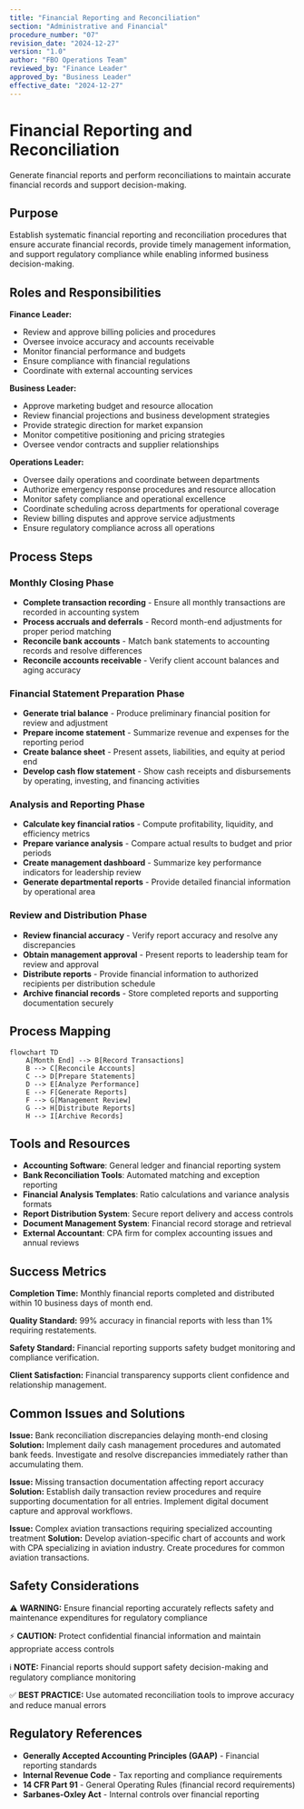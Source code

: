 ```yaml
---
title: "Financial Reporting and Reconciliation"
section: "Administrative and Financial"
procedure_number: "07"
revision_date: "2024-12-27"
version: "1.0"
author: "FBO Operations Team"
reviewed_by: "Finance Leader"
approved_by: "Business Leader"
effective_date: "2024-12-27"
---
```


# Financial Reporting and Reconciliation

Generate financial reports and perform reconciliations to maintain accurate financial records and support decision-making.

## Purpose

Establish systematic financial reporting and reconciliation procedures that ensure accurate financial records, provide timely management information, and support regulatory compliance while enabling informed business decision-making.

## Roles and Responsibilities

**Finance Leader:**

- Review and approve billing policies and procedures
- Oversee invoice accuracy and accounts receivable
- Monitor financial performance and budgets
- Ensure compliance with financial regulations
- Coordinate with external accounting services

**Business Leader:**

- Approve marketing budget and resource allocation
- Review financial projections and business development strategies
- Provide strategic direction for market expansion
- Monitor competitive positioning and pricing strategies
- Oversee vendor contracts and supplier relationships

**Operations Leader:**

- Oversee daily operations and coordinate between departments
- Authorize emergency response procedures and resource allocation
- Monitor safety compliance and operational excellence
- Coordinate scheduling across departments for operational coverage
- Review billing disputes and approve service adjustments
- Ensure regulatory compliance across all operations
## Process Steps

### Monthly Closing Phase

- **Complete transaction recording** - Ensure all monthly transactions are recorded in accounting system
- **Process accruals and deferrals** - Record month-end adjustments for proper period matching
- **Reconcile bank accounts** - Match bank statements to accounting records and resolve differences
- **Reconcile accounts receivable** - Verify client account balances and aging accuracy

### Financial Statement Preparation Phase

- **Generate trial balance** - Produce preliminary financial position for review and adjustment
- **Prepare income statement** - Summarize revenue and expenses for the reporting period
- **Create balance sheet** - Present assets, liabilities, and equity at period end
- **Develop cash flow statement** - Show cash receipts and disbursements by operating, investing, and financing activities

### Analysis and Reporting Phase

- **Calculate key financial ratios** - Compute profitability, liquidity, and efficiency metrics
- **Prepare variance analysis** - Compare actual results to budget and prior periods
- **Create management dashboard** - Summarize key performance indicators for leadership review
- **Generate departmental reports** - Provide detailed financial information by operational area

### Review and Distribution Phase

- **Review financial accuracy** - Verify report accuracy and resolve any discrepancies
- **Obtain management approval** - Present reports to leadership team for review and approval
- **Distribute reports** - Provide financial information to authorized recipients per distribution schedule
- **Archive financial records** - Store completed reports and supporting documentation securely

## Process Mapping

```mermaid
flowchart TD
    A[Month End] --> B[Record Transactions]
    B --> C[Reconcile Accounts]
    C --> D[Prepare Statements]
    D --> E[Analyze Performance]
    E --> F[Generate Reports]
    F --> G[Management Review]
    G --> H[Distribute Reports]
    H --> I[Archive Records]
```

## Tools and Resources

- **Accounting Software**: General ledger and financial reporting system
- **Bank Reconciliation Tools**: Automated matching and exception reporting
- **Financial Analysis Templates**: Ratio calculations and variance analysis formats
- **Report Distribution System**: Secure report delivery and access controls
- **Document Management System**: Financial record storage and retrieval
- **External Accountant**: CPA firm for complex accounting issues and annual reviews

## Success Metrics

**Completion Time:** Monthly financial reports completed and distributed within 10 business days of month end.

**Quality Standard:** 99% accuracy in financial reports with less than 1% requiring restatements.

**Safety Standard:** Financial reporting supports safety budget monitoring and compliance verification.

**Client Satisfaction:** Financial transparency supports client confidence and relationship management.

## Common Issues and Solutions

**Issue:** Bank reconciliation discrepancies delaying month-end closing
**Solution:** Implement daily cash management procedures and automated bank feeds. Investigate and resolve discrepancies immediately rather than accumulating them.

**Issue:** Missing transaction documentation affecting report accuracy
**Solution:** Establish daily transaction review procedures and require supporting documentation for all entries. Implement digital document capture and approval workflows.

**Issue:** Complex aviation transactions requiring specialized accounting treatment
**Solution:** Develop aviation-specific chart of accounts and work with CPA specializing in aviation industry. Create procedures for common aviation transactions.

## Safety Considerations

⚠️ **WARNING:** Ensure financial reporting accurately reflects safety and maintenance expenditures for regulatory compliance



⚡ **CAUTION:** Protect confidential financial information and maintain appropriate access controls

ℹ️ **NOTE:** Financial reports should support safety decision-making and regulatory compliance monitoring

✅ **BEST PRACTICE:** Use automated reconciliation tools to improve accuracy and reduce manual errors

## Regulatory References

- **Generally Accepted Accounting Principles (GAAP)** - Financial reporting standards
- **Internal Revenue Code** - Tax reporting and compliance requirements
- **14 CFR Part 91** - General Operating Rules (financial record requirements)
- **Sarbanes-Oxley Act** - Internal controls over financial reporting
